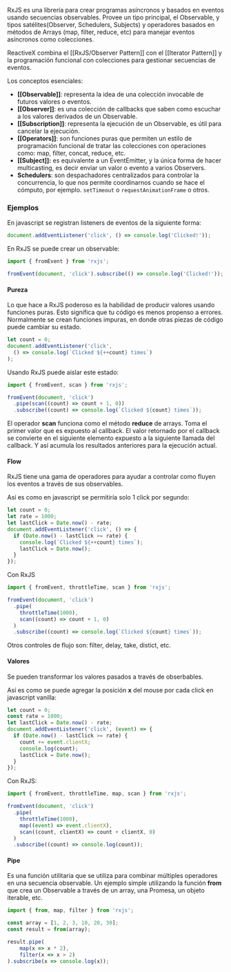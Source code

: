 RxJS es una librería para crear programas asíncronos y basados en eventos usando secuencias observables. Provee un tipo principal, el Observable, y tipos satélites(Observer, Schedulers, Subjects) y operadores basados en métodos de Arrays (map, filter, reduce, etc)
para manejar eventos asíncronos como colecciones. 

ReactiveX combina el [[RxJS/Observer Pattern]] con el [[Iterator Pattern]] y la programación funcional con colecciones para gestionar secuencias de eventos.

Los conceptos esenciales:

* **[[Observable]]**: representa la idea de una colección invocable de futuros valores o eventos. 
* **[[Observer]]**: es una colección de callbacks que saben como escuchar a los valores derivados de un Observable. 
* **[[Subscription]]**: representa la ejecución de un Observable, es útil para cancelar la ejecución.
* **[[Operators]]**: son funciones puras que permiten un estilo de programación funcional de tratar las colecciones con operaciones como: map, filter, concat, reduce, etc.
* **[[Subject]]:** es equivalente a un EventEmitter, y la única forma de hacer multicasting, es decir enviar un valor o evento a varios Observers. 
* **Schedulers**: son despachadores centralizados para controlar la concurrencia, lo que nos permite coordinarnos cuando se hace el cómputo, por ejemplo. `setTimeout` o `requestAnimationFrame` o otros.


### Ejemplos

En javascript se registran listeners de eventos de la siguiente forma:

```javascript
document.addEventListener('click', () => console.log('Clicked!'));
```

En RxJS se puede crear un observable: 

```javascript
import { fromEvent } from 'rxjs';

fromEvent(document, 'click').subscribe(() => console.log('Clicked!'));
```


#### Pureza

Lo que hace a RxJS poderoso es la habilidad de producir valores usando funciones puras. Esto significa que tu código es menos propenso a errores. 
Normalmente se crean funciones impuras, en donde otras piezas de código puede cambiar su estado. 

```javascript
let count = 0;
document.addEventListener('click', 
  () => console.log(`Clicked ${++count} times`)
);
```

Usando RxJS puede aislar este estado:

```javascript 
import { fromEvent, scan } from 'rxjs';

fromEvent(document, 'click')
  .pipe(scan((count) => count + 1, 0))
  .subscribe((count) => console.log(`Clicked ${count} times`));
```

El operador **scan** funciona como el método **reduce** de arrays. Toma el primer valor que es expuesto al callback. El valor retornado por el callback se convierte en el siguiente elemento expuesto a la siguiente llamada del callback. Y así acumula los resultados anteriores para la ejecución actual. 

#### Flow 

RxJS tiene una gama de operadores para ayudar a controlar como fluyen los eventos a través de sus observables. 

Así es como en javascript se permitiría solo 1 click por segundo:

```javascript
let count = 0;
let rate = 1000;
let lastClick = Date.now() - rate;
document.addEventListener('click', () => {
  if (Date.now() - lastClick >= rate) {
    console.log(`Clicked ${++count} times`);
    lastClick = Date.now();
  }
});
```

Con RxJS

```javascript
import { fromEvent, throttleTime, scan } from 'rxjs';

fromEvent(document, 'click')
  .pipe(
    throttleTime(1000),
    scan((count) => count + 1, 0)
  )
  .subscribe((count) => console.log(`Clicked ${count} times`));
```

Otros controles de flujo son: filter, delay, take, distict, etc.

#### Valores

Se pueden transformar los valores pasados a través de obserbables.

Así es como se puede agregar la posición **x** del mouse por cada click en javascript vanilla:

```javascript
let count = 0;
const rate = 1000;
let lastClick = Date.now() - rate;
document.addEventListener('click', (event) => {
  if (Date.now() - lastClick >= rate) {
    count += event.clientX;
    console.log(count);
    lastClick = Date.now();
  }
});
```

Con RxJS:

```javascript
import { fromEvent, throttleTime, map, scan } from 'rxjs';

fromEvent(document, 'click')
  .pipe(
    throttleTime(1000),
    map((event) => event.clientX),
    scan((count, clientX) => count + clientX, 0)
  )
  .subscribe((count) => console.log(count));
```

#### Pipe

Es una función utilitaria que se utiliza para combinar múltiples operadores en una secuencia observable. Un ejemplo simple utilizando la función **from** que crea un Observable a través de un array, una Promesa, un objeto iterable, etc.

```javascript
import { from, map, filter } from 'rxjs';

const array = [1, 2, 3, 10, 20, 30];
const result = from(array);  

result.pipe(
	map(x => x * 2),
	filter(x => x > 2)
).subscribe(x => console.log(x));
```

